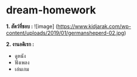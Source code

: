 # dream-homework
__1. สัตว์ที่ชอบ :__
 ![image] (https://www.kidjarak.com/wp-content/uploads/2019/01/germansheperd-02.jpg) 

**2. งานอดิเรก :**
 * ดูหนัง 
 * ฟังเพลง 
 * เล่นเกม